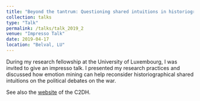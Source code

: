 ```yaml
---
title: "Beyond the tantrum: Questioning shared intuitions in historiography with emotion mining"
collection: talks
type: "Talk"
permalink: /talks/talk_2019_2
venue: "Impresso Talk"
date: 2019-04-17
location: "Belval, LU"
---
```


During my research fellowship at the University of Luxembourg, I was invited to give an impresso talk. I presented my research practices and discussed how emotion mining can help reconsider historiographical shared intuitions on the political debates on the war.

See also the <a href="https://web.archive.org/web/20190312162005/https://cst.dk/DHN2019Pro/abstracts/Emancipation.pdf" target="_blank">website</a> of the C2DH.

